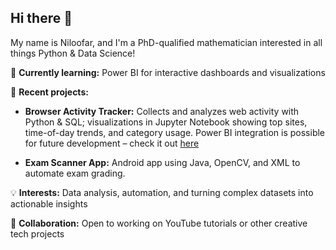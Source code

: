 ## Hi there 👋

My name is Niloofar, and I'm a PhD-qualified mathematician interested in all things Python & Data Science!

🔭 **Currently learning:** Power BI for interactive dashboards and visualizations

🌱 **Recent projects:** 

- **Browser Activity Tracker:** Collects and analyzes web activity with Python & SQL; visualizations in Jupyter Notebook showing top sites, time-of-day trends, and category usage. Power BI integration is possible for future development – check it out [here](https://github.com/nilookiamari/browser_activity_project)

- **Exam Scanner App:** Android app using Java, OpenCV, and XML to automate exam grading.

💡 **Interests:** Data analysis, automation, and turning complex datasets into actionable insights

👯 **Collaboration:** Open to working on YouTube tutorials or other creative tech projects




<!--
**nilookiamari/nilookiamari** is a ✨ _special_ ✨ repository because its `README.md` (this file) appears on your GitHub profile.

Here are some ideas to get you started:

- 🔭 I’m currently working on ...
- 🌱 I’m currently learning ...
- 👯 I’m looking to collaborate on ...
- 🤔 I’m looking for help with ...
- 💬 Ask me about ...
- 📫 How to reach me: ...
- 😄 Pronouns: ...
- ⚡ Fun fact: ...
-->
